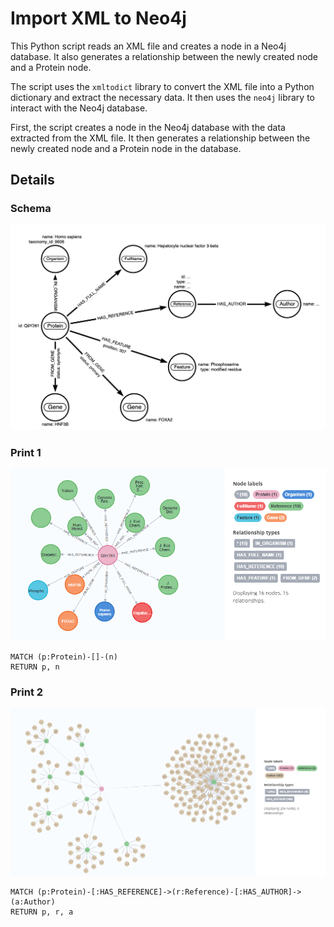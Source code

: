 # Import XML to Neo4j

This Python script reads an XML file and creates a node in a Neo4j database. It also generates a relationship between the newly created node and a Protein node.

The script uses the `xmltodict` library to convert the XML file into a Python dictionary and extract the necessary data. It then uses the `neo4j` library to interact with the Neo4j database.

First, the script creates a node in the Neo4j database with the data extracted from the XML file. It then generates a relationship between the newly created node and a Protein node in the database.

## Details

### Schema

![Schema1](./src/schema.png)

### Print 1

![Print 1](./src/print1.png)

```
MATCH (p:Protein)-[]-(n)
RETURN p, n
```

### Print 2

![Print 2](./src/print2.png)

```
MATCH (p:Protein)-[:HAS_REFERENCE]->(r:Reference)-[:HAS_AUTHOR]->(a:Author)
RETURN p, r, a
```
